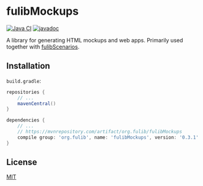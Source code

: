# fulibMockups

[![Java CI](https://github.com/fujaba/fulibMockups/workflows/Java%20CI/badge.svg)](https://github.com/fujaba/fulibMockups/actions)
[![javadoc](https://javadoc.io/badge2/org.fulib/fulibMockups/javadoc.svg)](https://javadoc.io/doc/org.fulib/fulibMockups)

A library for generating HTML mockups and web apps. Primarily used together
with [fulibScenarios](https://github.com/fujaba/fulibScenarios).

## Installation

`build.gradle`:

```groovy
repositories {
	// ...
	mavenCentral()
}
```

```groovy
dependencies {
	// ...
	// https://mvnrepository.com/artifact/org.fulib/fulibMockups
	compile group: 'org.fulib', name: 'fulibMockups', version: '0.3.1'
}
```

## License

[MIT](LICENSE.md)
